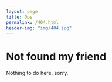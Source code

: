 ```yaml
---
layout: page
title: Ops
permalink: /404.html
header-img: "img/404.jpg"
---
```


# Not found my friend

Nothing to do here, sorry.